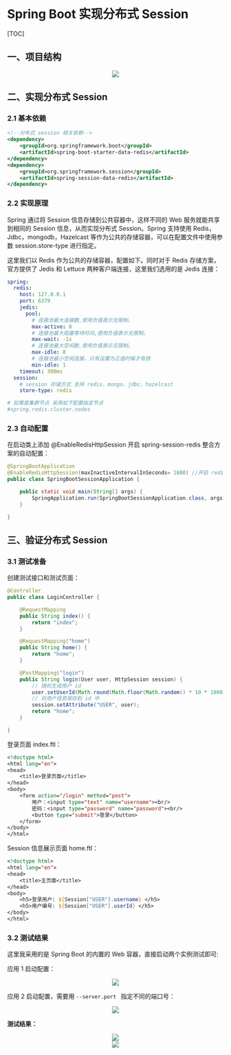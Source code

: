 # Spring Boot 实现分布式 Session

[TOC]

## 一、项目结构

<div align="center"> <img src="https://gitee.com/heibaiying/spring-samples-for-all/raw/master/pictures/spring-boot-session.png"/> </div>


## 二、实现分布式 Session

### 2.1 基本依赖

```xml
<!--分布式 session 相关依赖-->
<dependency>
    <groupId>org.springframework.boot</groupId>
    <artifactId>spring-boot-starter-data-redis</artifactId>
</dependency>
<dependency>
    <groupId>org.springframework.session</groupId>
    <artifactId>spring-session-data-redis</artifactId>
</dependency>
```

### 2.2 实现原理

Spring 通过将 Session 信息存储到公共容器中，这样不同的 Web 服务就能共享到相同的 Session 信息，从而实现分布式 Session。Spring 支持使用 Redis， Jdbc，mongodb，Hazelcast 等作为公共的存储容器，可以在配置文件中使用参数 session.store-type 进行指定。

这里我们以 Redis 作为公共的存储容器，配置如下。同时对于 Redis 存储方案，官方提供了 Jedis 和 Lettuce 两种客户端连接，这里我们选用的是 Jedis 连接：

```yaml
spring:
  redis:
    host: 127.0.0.1
    port: 6379
    jedis:
      pool:
        # 连接池最大连接数,使用负值表示无限制。
        max-active: 8
        # 连接池最大阻塞等待时间,使用负值表示无限制。
        max-wait: -1s
        # 连接池最大空闲数,使用负值表示无限制。
        max-idle: 8
        # 连接池最小空闲连接，只有设置为正值时候才有效
        min-idle: 1
    timeout: 300ms
  session:
    # session 存储方式 支持 redis、mongo、jdbc、hazelcast
    store-type: redis

# 如果是集群节点 采用如下配置指定节点
#spring.redis.cluster.nodes
```

### 2.3 自动配置

在启动类上添加 @EnableRedisHttpSession 开启 spring-session-redis 整合方案的自动配置：

```java
@SpringBootApplication
@EnableRedisHttpSession(maxInactiveIntervalInSeconds= 1800) //开启 redis session 支持,并配置 session 过期时间
public class SpringBootSessionApplication {

    public static void main(String[] args) {
        SpringApplication.run(SpringBootSessionApplication.class, args);
    }

}
```



## 三、验证分布式 Session

### 3.1 测试准备

创建测试接口和测试页面：

```java
@Controller
public class LoginController {

    @RequestMapping
    public String index() {
        return "index";
    }

    @RequestMapping("home")
    public String home() {
        return "home";
    }

    @PostMapping("login")
    public String login(User user, HttpSession session) {
        // 随机生成用户 id
        user.setUserId(Math.round(Math.floor(Math.random() * 10 * 1000)));
        // 将用户信息保存到 id 中
        session.setAttribute("USER", user);
        return "home";
    }

}
```

登录页面 index.ftl：

```jsp
<!doctype html>
<html lang="en">
<head>
    <title>登录页面</title>
</head>
<body>
    <form action="/login" method="post">
        用户：<input type="text" name="username"><br/>
        密码：<input type="password" name="password"><br/>
        <button type="submit">登录</button>
    </form>
</body>
</html>
```

Session 信息展示页面 home.ftl：

```jsp
<!doctype html>
<html lang="en">
<head>
    <title>主页面</title>
</head>
<body>
    <h5>登录用户: ${Session["USER"].username} </h5>
    <h5>用户编号: ${Session["USER"].userId} </h5>
</body>
</html>
```

### 3.2 测试结果

这里我采用的是 Spring Boot 的内置的 Web 容器，直接启动两个实例测试即可:

应用 1 启动配置：

<div align="center"> <img src="https://gitee.com/heibaiying/spring-samples-for-all/raw/master/pictures/spring-boot-session-app1.png"/> </div>

应用 2 启动配置，需要用 `--server.port ` 指定不同的端口号：

<div align="center"> <img src="https://gitee.com/heibaiying/spring-samples-for-all/raw/master/pictures/spring-boot-session-app2.png"/> </div>

**测试结果：**

<div align="center"> <img src="https://gitee.com/heibaiying/spring-samples-for-all/raw/master/pictures/spring-boot-session-8080.png"/> </div>
<div align="center"> <img src="https://gitee.com/heibaiying/spring-samples-for-all/raw/master/pictures/spring-boot-session-8090.png"/> </div>
